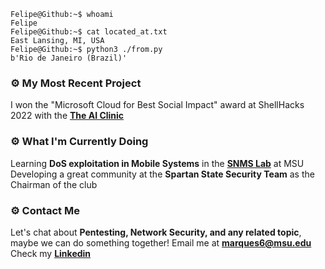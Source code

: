 ```Gentoo Ebuild
Felipe@Github:~$ whoami
Felipe
Felipe@Github:~$ cat located_at.txt
East Lansing, MI, USA
Felipe@Github:~$ python3 ./from.py
b'Rio de Janeiro (Brazil)'
```

### ⚙️ My Most Recent Project

I won the "Microsoft Cloud for Best Social Impact" award at ShellHacks 2022 with the **[The AI Clinic](https://github.com/Y0uk1tsun3/diagnosis_app)**

### ⚙️ What I'm Currently Doing
Learning **DoS exploitation in Mobile Systems** in the **[SNMS Lab](https://www.cse.msu.edu/~ghtu/research-projects.html)** at MSU
Developing a great community at the **Spartan State Security Team** as the Chairman of the club

### ⚙️ Contact Me
Let's chat about **Pentesting, Network Security, and any related topic**, maybe we can do something together!
Email me at **marques6@msu.edu**<br/>
Check my **[Linkedin](https://www.linkedin.com/in/felipe-marques-allevato-250549220/)**
